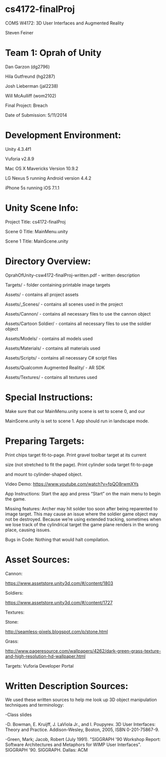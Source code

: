 cs4172-finalProj
================

COMS W4172: 3D User Interfaces and Augmented Reality

Steven Feiner 

Team 1: Oprah of Unity
======================

Dan Garzon (dg2796)

Hila Gutfreund (hg2287)

Josh Lieberman (jal2238)

Will McAulliff (wom2102)

Final Project: Breach

Date of Submission: 5/11/2014

Development Environment:
========================

Unity 4.3.4f1

Vuforia v2.8.9

Mac OS X Mavericks Version 10.9.2

LG Nexus 5 running Android version 4.4.2

iPhone 5s running iOS 7.1.1

Unity Scene Info:
=================
Project Title: cs4172-finalProj

Scene 0 Title: MainMenu.unity

Scene 1 Title: MainScene.unity

Directory Overview:
===================

OprahOfUnity-csw4172-finalProj-written.pdf - written description

Targets/ - folder containing printable image targets

Assets/ - contains all project assets

Assets/_Scenes/ - contains all scenes used in the project

Assets/Cannon/ - contains all necessary files to use the cannon object

Assets/Cartoon Soldier/ - contains all necessary files to use the soldier object

Assets/Models/ - contains all models used

Assets/Materials/ - contains all materials used

Assets/Scripts/ - contains all necessary C# script files

Assets/Qualcomm Augmented Reality/ - AR SDK

Assets/Textures/ - contains all textures used

Special Instructions:
=====================

Make sure that our MainMenu.unity scene is set to scene 0, and our

MainScene.unity is set to scene 1.  App should run in landscape mode.

Preparing Targets:
==================

Print chips target fit-to-page.  Print gravel toolbar target at its current

size (not stretched to fit the page).  Print cylinder soda target fit-to-page

and mount to cylinder-shaped object.

Video Demo:
https://www.youtube.com/watch?v=fpQO8rwmXYs

App Instructions:
Start the app and press “Start” on the main menu to begin the game.

Missing features:
Archer may hit solder too soon after being reparented to image target. This may
cause an issue where the soldier game object may not be destroyed.  Because
we’re using extended tracking, sometimes when we lose track of the cylindrical
target the game plane renders in the wrong place, causing issues.

Bugs in Code:
Nothing that would halt compilation.

Asset Sources:
==============
Cannon:

https://www.assetstore.unity3d.com/#/content/1803

Soldiers:

https://www.assetstore.unity3d.com/#/content/1727

Textures:

Stone:

http://seamless-pixels.blogspot.com/p/stone.html

Grass:

http://www.pageresource.com/wallpapers/4262/dark-green-grass-texture-and-high-resolution-hd-wallpaper.html

Targets: Vuforia Developer Portal

Written Description Sources:
=============================

We used these written sources to help me look up 3D object manipulation techniques and terminology:

-Class slides

-D. Bowman, E. Kruijff, J. LaViola Jr., and I. Poupyrev. 3D User Interfaces: Theory and Practice. Addison-Wesley, Boston, 2005, ISBN 0-201-75867-9.

-Green, Mark; Jacob, Robert (July 1991). "SIGGRAPH '90 Workshop Report: Software Architectures and Metaphors for WIMP User Interfaces". SIGGRAPH '90. SIGGRAPH. Dallas: ACM

